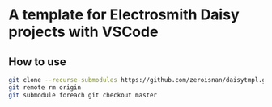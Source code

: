 # A template for Electrosmith Daisy projects with VSCode

## How to use

```bash
git clone --recurse-submodules https://github.com/zeroisnan/daisytmpl.git myproject
git remote rm origin
git submodule foreach git checkout master 
```
